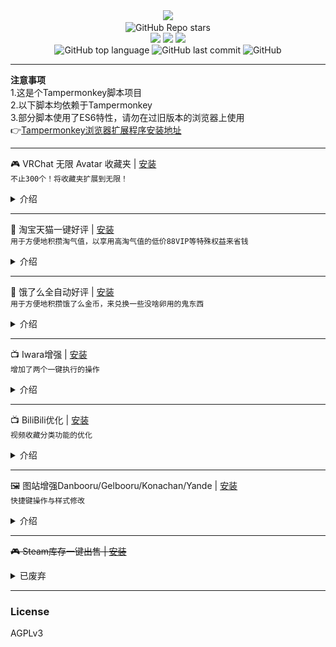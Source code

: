 <div align="center">
    <img src="https://github.com/nekozero/neko0-web-tools/raw/master/img/logo.png" width="400"">
    <br>
    <img alt="GitHub Repo stars" src="https://img.shields.io/github/stars/nekozero/neko0-web-tools?style=social">
    <br>
    <img src="https://img.shields.io/badge/not-a%20bug-brightgreen.svg"> 
    <img src="https://img.shields.io/badge/it's-a%20feature-brightgreen.svg"> 
    <img src="https://img.shields.io/badge/%F0%9F%90%BE-Neko-ff69b4.svg">
    <br>
    <img alt="GitHub top language" src="https://img.shields.io/github/languages/top/nekozero/neko0-web-tools">
    <img alt="GitHub last commit" src="https://img.shields.io/github/last-commit/nekozero/neko0-web-tools">
    <img alt="GitHub" src="https://img.shields.io/github/license/nekozero/neko0-web-tools">
</div>

----

**注意事项**  
1.这是个Tampermonkey脚本项目  
2.以下脚本均依赖于Tampermonkey  
3.部分脚本使用了ES6特性，请勿在过旧版本的浏览器上使用  
👉[Tampermonkey浏览器扩展程序安装地址](https://chrome.google.com/webstore/detail/tampermonkey/dhdgffkkebhmkfjojejmpbldmpobfkfo)  

---

🎮 VRChat 无限 Avatar 收藏夹 | [安装](https://greasyfork.org/zh-CN/scripts/461702)  
`不止300个！将收藏夹扩展到无限！`
<details>
<summary>介绍</summary>

###
[![github](https://shields.io/badge/open-source-24292f?logo=github&style=flat)](https://github.com/nekozero/neko0-web-tools/)
[![telegram](https://shields.io/badge/chat-support-informational?logo=telegram&style=flat)](https://t.me/vrc_limitless)
[![twitter](https://shields.io/badge/profile-photos-ff69b4?logo=twitter&style=flat)](https://twitter.com/jojuniori/media)
[![qq](https://shields.io/badge/qq-group-ffffff?logo=tencentqq&style=flat)](http://qm.qq.com/cgi-bin/qm/qr?_wv=1027&k=13j9jOL8twIZH3-R356UIa2xZwsW8gYG&authKey=o62UFhFWmDPOSN3ghW8xnDzu4TrBQCBk02rKFO2ndJFZHtrB8coYD25y9vNNMBKy&noverify=0&group_code=137750622)

官方免费的 **50** 个栏位不够用怎么办？

充了 **VRC+** 有 **300** 个栏位后还是不够用怎么办？

使用这个浏览器插件来填补 VRC 官网本该拥有的功能吧！

此开源脚本技巧性地使用了官方的 API 来<a href="#vrc1">**合法地**<sup>1</sup></a>管理您的 Avatars 并**增加到**<a href="#vrc2">**无上限**<sup>2</sup></a>的收藏数量

<!-- ~~视频教程: [📺 Youtube]()　[📺 BiliBili]()~~   -->

<video src='https://user-images.githubusercontent.com/3481868/235583564-ddd31658-d206-45d1-a56e-bb1ac5b5483b.mp4' width='100%'></video>

![](https://raw.githubusercontent.com/jojuniori/neko0-web-tools/master/img/vrchat.png)

追加Avatar被封禁检测: 原版收藏夹里Avatar被封后就无法进行任何操作了，甚至无法联系作者，这里会留下收藏时Avatar的信息，并且可以通过作者的url去联系作者获取新的公开模型(如果有的话？) be like:

![](https://raw.githubusercontent.com/jojuniori/neko0-web-tools/master/img/vrc-broke-demo.png)

**<span id="vrc1">※</span>注1：虽然这是用官方的API在工作  
但个人觉得这毕竟还是有触碰到VRC+的利益  
鉴于官方推出VRC+之前那波封MOD加EAC的操作而言     
以后连自家的网站API都封掉的可能性也不是没有  
所以还是建议把有世界获取渠道的Avatar在`"来源世界"`中填入world_id当一份保险**

**<span id="vrc2">※</span>注2：不出意外的话 (指硬盘没满的情况下)  
可以收藏50万个Avatar以上  
但尚未能进行实际测试过  
可能游戏中加起来也没那么多Avatar**

本插件只适用于有**公开链接**的**公开模型(Public)**  
例如[👉这样的](https://vrchat.com/home/avatar/avtr_bc6c06ec-fda2-4490-8db2-946f618dba2d)  
并无任何盗模功能

#### 计划更新：  
- [x] 检测Avatar失效功能 [2023-05-02]
- [x] 系统的 Favorite Avatars Page 里追加检测是否已添加进 "无限收藏夹" [2023-10-09]
- [x] 无限收藏夹页的图片进行懒加载，避免收藏模型过多时一次性加载太多导致卡顿 [2023-10-09]
- [ ] 增加更多不同的排序方式  
- [ ] 添加可供自定义填写的“注释”“来源世界”   
- [ ] 添加标签系统，用于筛选分类模型  
- [ ] 追加新的更密集的宫格排列样式，与竖向传统详情列表的排列样式  
- [ ] 在Avatar列表单个的方框上添加一键复制URL的按钮（方便分享给好友）

👉 [» Join TG Discussion](https://t.me/+FANQrUGRV7A0YmM9) ✨

[![follow on twitter](https://img.shields.io/twitter/follow/jojuniori?label=Follow&style=social)](https://twitter.com/jojuniori/media)  [![Star on GitHub](https://img.shields.io/github/stars/nekozero/neko0-web-tools.svg?style=social)](https://github.com/nekozero/neko0-web-tools/stargazers)  

</details>

---

🛒 淘宝天猫一键好评 | [安装](https://greasyfork.org/zh-CN/scripts/14744)  
`用于方便地积攒淘气值，以享用高淘气值的低价88VIP等特殊权益来省钱`
<details>

<summary>介绍</summary>

###
[![github](https://shields.io/badge/open-source-24292f?logo=github&style=flat)](https://github.com/nekozero/neko0-web-tools/)
[![telegram](https://shields.io/badge/chat-support-informational?logo=telegram&style=flat)](https://t.me/+URovzRdPTyHlWtQd)
[![twitter](https://shields.io/badge/profile-photos-ff69b4?logo=twitter&style=flat)](https://twitter.com/jojuniori/media)
[![wechat](https://img.shields.io/badge/%E5%BE%AE%E4%BF%A1%E5%85%AC%E4%BC%97%E5%8F%B7-%E9%9B%AA%E4%B9%8B%E6%A2%A6%E6%8A%80%E6%9C%AF%E9%A9%BF%E7%AB%99-brightgreen.svg)](http://weixin.qq.com/r/cy5CWvvE5Kabrb8593th)


![](https://raw.githubusercontent.com/jojuniori/neko0-web-tools/master/img/taobao-Anti-detection.gif)

已更新写入评语时按全角句号(中文句号)分割已存储的评语并进行随机排序的功能选项  
随机抽取3个内容进行删除处理  
以此规避淘宝那套“滥用评价功能惩罚”的自动检测  
默认开启此功能

### ⚠️虽然有随机功能来规避
### ⚠️但是用的人多了后有些组合还是会被淘宝记录检测的  
### ⚠️所以追求完美的请务必使用自定义评语功能  
### ⚠️评价完一条后等几秒钟再评价下一条，不然被检测几率很高  

**自定义功能在评价页右下角有小齿轮用来设置**  
**输入框右上角的数字是字数统计**  

关于评价查看：

https://rate.taobao.com/myRate.htm "评价管理" -> "给他人的评价"

![](https://raw.githubusercontent.com/jojuniori/neko0-web-tools/master/img/taobao-myRate.png)

在淘宝&天猫评价页面添加一键好评按钮

![](https://raw.githubusercontent.com/jojuniori/neko0-web-tools/master/img/taobao-config1.png)

![](https://raw.githubusercontent.com/jojuniori/neko0-web-tools/master/img/taobao-config2.png)

淘宝一键好评：

![](https://raw.githubusercontent.com/jojuniori/neko0-web-tools/master/img/taobao2.png)

![](https://raw.githubusercontent.com/jojuniori/neko0-web-tools/master/img/taobao3.png)

![](https://raw.githubusercontent.com/jojuniori/neko0-web-tools/master/img/taobao4.png)

天猫一键好评：

![](https://raw.githubusercontent.com/jojuniori/neko0-web-tools/master/img/taobao5.png)

![](https://raw.githubusercontent.com/jojuniori/neko0-web-tools/master/img/taobao6.png)

[2020-12-14] 已更新在列表页直接一键好评：

![](https://raw.githubusercontent.com/jojuniori/neko0-web-tools/master/img/taobao-update1.png)


[2020-12-24] 加入一键自动全部好评功能，会根据已设定的内容自动挨个好评列表中的待评价商品：

![](https://raw.githubusercontent.com/jojuniori/neko0-web-tools/master/img/taobao-update2.png)

[2023-04-17] 加入使用 ChatGPT 进行 AI评语 功能 by [@Cp0204](https://github.com/Cp0204)：

![](https://user-images.githubusercontent.com/5239753/232384165-9d4135c4-68d7-408b-bf38-d9a690931181.gif)
</details>

----

🍔 饿了么全自动好评 | [安装](https://greasyfork.org/zh-CN/scripts/369326)  
`用于方便地积攒饿了么金币，来兑换一些没啥卵用的鬼东西`
<details>

<summary>介绍</summary>

###
[![github](https://shields.io/badge/open-source-24292f?logo=github&style=flat)](https://github.com/nekozero/neko0-web-tools/)
[![telegram](https://shields.io/badge/chat-support-informational?logo=telegram&style=flat)](https://t.me/+URovzRdPTyHlWtQd)
[![twitter](https://shields.io/badge/profile-photos-ff69b4?logo=twitter&style=flat)](https://twitter.com/jojuniori/media)

对于我这种天天点外卖的每次都要一个个去点星简直太麻烦了  
自动化是好文明，懒是第一生产力

安装后进入 https://h5.ele.me/  
点击右下角的自动好评就会开始执行  
会自动给未评价的订单打上好评  
如果有不想打好评的可以提前手动评价掉  

如果有人有改进意向欢迎Pull Requests

![](https://raw.githubusercontent.com/nekozero/neko0-web-tools/master/img/eleme.gif)

</details>

----

📺 Iwara增强 | [安装](https://greasyfork.org/zh-CN/scripts/382345)  
`增加了两个一键执行的操作`
<details>
<summary>介绍</summary>

###  
[![github](https://shields.io/badge/open-source-24292f?logo=github&style=flat)](https://github.com/nekozero/neko0-web-tools/)
[![telegram](https://shields.io/badge/chat-support-informational?logo=telegram&style=flat)](https://t.me/+URovzRdPTyHlWtQd)
[![twitter](https://shields.io/badge/profile-photos-ff69b4?logo=twitter&style=flat)](https://twitter.com/jojuniori/media)

目前提供了以下功能
1. 复制名字：复制出 “作者 - 作品名” 格式的名字
2. 一键复制名字 并 喜欢+关注+下载：按下即可复制名字，Like，Follow，并Download Source画质 的文件
3. 功能按钮移动到顶部，点赞过的按钮更醒目，进入视频后不用往下滚动就能一目了然看到自己有没有点赞(下载)过这个视频
4. 进入Ecchi版面自动点击R18警告的继续按钮
5. 针对新版“默认不以Source分辨率播放并无法记忆用户设置的问题”进行了优化，进入后自动加载最高分辨率源
6. 分辨率检测功能，每次进去就能看见作者上传的最高分辨率是多少了
7. 增加帧率侦测功能，低于60fps则以醒目颜色警示

用于收藏视频作品再方便不过了

并不影响页面其他原有功能

#### 更改格式 
![](https://raw.githubusercontent.com/nekozero/neko0-web-tools/master/img/iwara.gif)

#### 正面教材 <sub>Rin真是太棒了我™舔爆</sub>
![](https://raw.githubusercontent.com/nekozero/neko0-web-tools/master/img/iwara3.png)

#### 反面教材 
![](https://raw.githubusercontent.com/nekozero/neko0-web-tools/master/img/iwara4.png)

</details>

----

📺 BiliBili优化 | [安装](https://greasyfork.org/zh-CN/scripts/398155)  
`视频收藏分类功能的优化`
<details>
<summary>介绍</summary>

###  
[![github](https://shields.io/badge/open-source-24292f?logo=github&style=flat)](https://github.com/nekozero/neko0-web-tools/)
[![telegram](https://shields.io/badge/chat-support-informational?logo=telegram&style=flat)](https://t.me/+URovzRdPTyHlWtQd)
[![twitter](https://shields.io/badge/profile-photos-ff69b4?logo=twitter&style=flat)](https://twitter.com/jojuniori/media)

收藏视频弹窗优化

使用前：
![](https://raw.githubusercontent.com/nekozero/neko0-web-tools/master/img/bilibili1.png)

使用后：
![](https://raw.githubusercontent.com/nekozero/neko0-web-tools/master/img/bilibili2.png)

</details>

----

🖼 图站增强Danbooru/Gelbooru/Konachan/Yande | [安装](https://greasyfork.org/zh-CN/scripts/387907)  
`快捷键操作与样式修改`
<details>
<summary>介绍</summary>

###  
[![github](https://shields.io/badge/open-source-24292f?logo=github&style=flat)](https://github.com/nekozero/neko0-web-tools/)
[![telegram](https://shields.io/badge/chat-support-informational?logo=telegram&style=flat)](https://t.me/+URovzRdPTyHlWtQd)
[![twitter](https://shields.io/badge/profile-photos-ff69b4?logo=twitter&style=flat)](https://twitter.com/jojuniori/media)

加入了快捷键操作

* 按下 `←` 或 `A` 上一页
* 按下 `→` 或 `D` 下一页
* 按下 `S` 或 `O` 查看原图 (source/original)
* 按下 `F` 查看来源页面 (from)

Added shortcut key operation

* Press `←` or `A` to the previous page

* Press `→` or `D` to the next page

* Press `S` or `O` to view the original image (source/original)

* Press `F` to view the source page (from)

</details>

---

~~🎮 Steam库存一键出售 | [安装](https://greasyfork.org/zh-CN/scripts/35770)~~
<details>
<summary>已废弃</summary>

###  
库存和重复的卡太多的时候很实用

毕竟一个个写价格确认好几次太麻烦了

会自动获取起价，默认发售价格为起价+0.02

可安装后在脚本代码中自由调整

![](https://raw.githubusercontent.com/nekozero/neko0-web-tools/master/img/steam.png)

</details>

----

### License

AGPLv3
